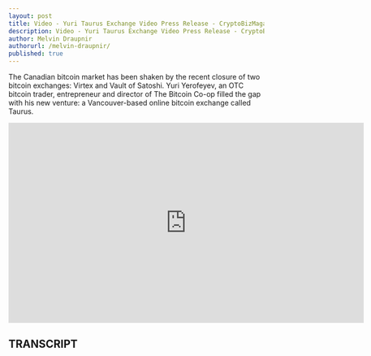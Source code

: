 ```yaml
---
layout: post
title: Video - Yuri Taurus Exchange Video Press Release - CryptoBizMagazine
description: Video - Yuri Taurus Exchange Video Press Release - CryptoBizMagazine
author: Melvin Draupnir
authorurl: /melvin-draupnir/
published: true
---
```


<p>The Canadian bitcoin market has been shaken by the recent closure of two bitcoin exchanges: Virtex and Vault of Satoshi. Yuri Yerofeyev, an OTC bitcoin trader, entrepreneur and director of The Bitcoin Co-op filled the gap with his new venture: a Vancouver-based online bitcoin exchange called Taurus.</p>

<center><iframe width="700" height="394" src="https://www.youtube.com/embed/2chK-4QyP_c" frameborder="0" allowfullscreen></iframe></center>

<h2>TRANSCRIPT</h2>
